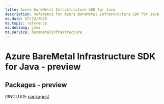 ```yaml
---
title: Azure BareMetal Infrastructure SDK for Java
description: Reference for Azure BareMetal Infrastructure SDK for Java
ms.date: 07/29/2025
ms.topic: reference
ms.devlang: java
ms.service: baremetalinfrastructure
---
```

# Azure BareMetal Infrastructure SDK for Java - preview
## Packages - preview
[!INCLUDE [packages](baremetal-infrastructure-index.md)]